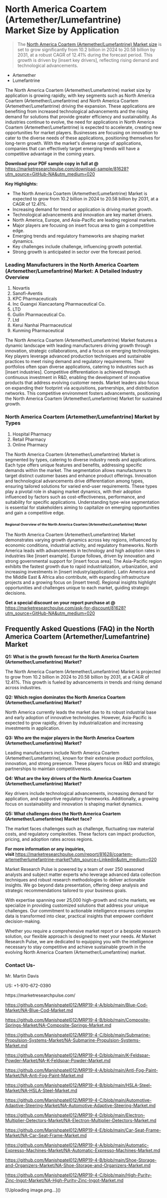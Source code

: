 <h1>North America Coartem (Artemether/Lumefantrine) Market&nbsp;Size by Application</h1><blockquote><p>The <a href="https://marketresearchpulse.com/download-sample/81628?utm_source=GitHub-NA&amp;utm_medium=020">North America Coartem (Artemether/Lumefantrine) Market size</a> is set to grow significantly from 10.2 billion in 2024 to 20.58 billion by 2031, at a robust CAGR of 12.41% during the forecast period. This growth is driven by [insert key drivers], reflecting rising demand and technological advancements.</p></blockquote><ul><li>Artemether <li> Lumefantrine</li></ul><p>The North America Coartem (Artemether/Lumefantrine) market size by application is growing rapidly, with key segments such as North America Coartem (Artemether/Lumefantrine) and North America Coartem (Artemether/Lumefantrine) driving the expansion. These applications are benefiting from increased technological advancements and the rising demand for solutions that provide greater efficiency and sustainability. As industries continue to evolve, the need for applications in North America Coartem (Artemether/Lumefantrine) is expected to accelerate, creating new opportunities for market players. Businesses are focusing on innovation to cater to the diverse needs of these applications, positioning themselves for long-term growth. With the market's diverse range of applications, companies that can effectively target emerging trends will have a competitive advantage in the coming years.</p><p><strong>Download your PDF sample copy in full at @ </strong><a href="https://marketresearchpulse.com/download-sample/81628?utm_source=GitHub-NA&amp;utm_medium=020">https://marketresearchpulse.com/download-sample/81628?utm_source=GitHub-NA&amp;utm_medium=020</a></p><p><strong>Key Highlights: </strong></p><ul><li>The North America Coartem (Artemether/Lumefantrine) Market is expected to grow from 10.2 billion in 2024 to 20.58 billion by 2031, at a CAGR of 12.41%.</li><li>Increasing demand for trend or application is driving market growth.</li><li>Technological advancements and innovation are key market drivers.</li><li>North America, Europe, and Asia-Pacific are leading regional markets.</li><li>Major players are focusing on insert focus area to gain a competitive edge.</li><li>Emerging trends and regulatory frameworks are shaping market dynamics.</li><li>Key challenges include challenge, influencing growth potential.</li><li>Strong growth is anticipated in sector over the forecast period.</li></ul><h3>Leading Manufacturers in the North America Coartem (Artemether/Lumefantrine) Market: A Detailed Industry Overview</h3><ol><li>Novartis</li><li>Sanofi-Aventis</li><li>KPC Pharmaceuticals</li><li>Inc Guangxi Xiancaotang Pharmaceutical Co.</li><li>LTD</li><li>Guilin Pharmaceutical Co.</li><li>Ltd</li><li>Kerui Nanhai Pharmaceutical</li><li>Kunming Pharmaceutical</li></ol><div class="flex max-w-full flex-col flex-grow"><div class="min-h-8 text-message flex w-full flex-col items-end gap-2 whitespace-normal break-words [.text-message+&amp;]:mt-5" dir="auto" data-message-author-role="assistant" data-message-id="fd8432e4-4910-450d-b182-61b7bfb0a01f" data-message-model-slug="gpt-4o"><div class="flex w-full flex-col gap-1 empty:hidden first:pt-[3px]"><div class="markdown prose w-full break-words dark:prose-invert light"><p>The North America Coartem (Artemether/Lumefantrine) Market features a dynamic landscape with leading manufacturers driving growth through innovation, strategic collaborations, and a focus on emerging technologies. Key players leverage advanced production techniques and sustainable practices to meet rising demand and regulatory requirements. Their portfolios often span diverse applications, catering to industries such as [insert industries]. Competitive differentiation is achieved through continuous investment in R&amp;D, enabling the development of innovative products that address evolving customer needs. Market leaders also focus on expanding their footprint via acquisitions, partnerships, and distribution networks. This competitive environment fosters advancements, positioning the North America Coartem (Artemether/Lumefantrine) Market for sustained growth.</p></div></div></div></div><h3>North America Coartem (Artemether/Lumefantrine) Market by Types</h3><ol><li>Hospital Pharmacy <li> Retail Pharmacy <li> Online Pharmacy</li></ol><div class="flex max-w-full flex-col flex-grow"><div class="min-h-8 text-message flex w-full flex-col items-end gap-2 whitespace-normal break-words [.text-message+&amp;]:mt-5" dir="auto" data-message-author-role="assistant" data-message-id="084470be-0bb7-4664-bddf-5156b4f41249" data-message-model-slug="gpt-4o-mini"><div class="flex w-full flex-col gap-1 empty:hidden first:pt-[3px]"><div class="markdown prose w-full break-words dark:prose-invert light"><p>The North America Coartem (Artemether/Lumefantrine) Market is segmented by types, catering to diverse industry needs and applications. Each type offers unique features and benefits, addressing specific demands within the market. The segmentation allows manufacturers to target distinct customer bases and enhance product offerings. Innovation and technological advancements drive differentiation among types, ensuring tailored solutions for varied end-user requirements. These types play a pivotal role in shaping market dynamics, with their adoption influenced by factors such as cost-effectiveness, performance, and suitability for specific applications. Understanding type-wise segmentation is essential for stakeholders aiming to capitalize on emerging opportunities and gain a competitive edge.</p></div></div></div></div><h3><span style="font-size: 11px;">Regional Overview of the North America Coartem (Artemether/Lumefantrine) Market</span></h3><div class="flex max-w-full flex-col flex-grow"><div class="min-h-8 text-message flex w-full flex-col items-end gap-2 whitespace-normal break-words [.text-message+&amp;]:mt-5" dir="auto" data-message-author-role="assistant" data-message-id="e9038762-ce64-4e30-91c9-9bd413514231" data-message-model-slug="gpt-4o-mini"><div class="flex w-full flex-col gap-1 empty:hidden first:pt-[3px]"><div class="markdown prose w-full break-words dark:prose-invert light"><p>The North America Coartem (Artemether/Lumefantrine) Market demonstrates varying growth dynamics across key regions, influenced by economic conditions, industrial activity, and regulatory frameworks. North America leads with advancements in technology and high adoption rates in industries like [insert example]. Europe follows, driven by innovation and strong governmental support for [insert focus area]. The Asia-Pacific region exhibits the fastest growth due to rapid industrialization, urbanization, and increasing investments in [insert industry/application]. Latin America and the Middle East &amp; Africa also contribute, with expanding infrastructure projects and a growing focus on [insert trend]. Regional insights highlight opportunities and challenges unique to each market, guiding strategic decisions.</p></div></div></div></div><p><strong>Get a special discount on your report purchase at @ </strong><a href="https://marketresearchpulse.com/ask-for-discount/81628?utm_source=GitHub-NA&amp;utm_medium=020">https://marketresearchpulse.com/ask-for-discount/81628?utm_source=GitHub-NA&amp;utm_medium=020</a></p><h2>Frequently Asked Questions (FAQ) in the North America Coartem (Artemether/Lumefantrine) Market</h2><p><strong>Q1: What is the growth forecast for the North America Coartem (Artemether/Lumefantrine) Market?</strong></p><p>The North America Coartem (Artemether/Lumefantrine) Market is projected to grow from 10.2 billion in 2024 to 20.58 billion by 2031, at a CAGR of 12.41%. This growth is fueled by advancements in trends and rising demand across industries.</p><p><strong>Q2: Which region dominates the North America Coartem (Artemether/Lumefantrine) Market?</strong></p><p>North America currently leads the market due to its robust industrial base and early adoption of innovative technologies. However, Asia-Pacific is expected to grow rapidly, driven by industrialization and increasing investments in application.</p><p><strong>Q3: Who are the major players in the North America Coartem (Artemether/Lumefantrine) Market?</strong></p><p>Leading manufacturers include North America Coartem (Artemether/Lumefantrine), known for their extensive product portfolios, innovation, and strong presence. These players focus on R&amp;D and strategic partnerships to maintain competitiveness.</p><p><strong>Q4: What are the key drivers of the North America Coartem (Artemether/Lumefantrine) Market?</strong></p><p>Key drivers include technological advancements, increasing demand for application, and supportive regulatory frameworks. Additionally, a growing focus on sustainability and innovation is shaping market dynamics.</p><p><strong>Q5: What challenges does the North America Coartem (Artemether/Lumefantrine) Market face?</strong></p><p>The market faces challenges such as challenge, fluctuating raw material costs, and regulatory complexities. These factors can impact production, pricing, and adoption rates across regions.</p><p><strong>For more information or any inquiries, visit&nbsp;</strong><a href="https://marketresearchpulse.com/report/81628/coartem-artemetherlumefantrine-market?utm_source=Linkedin&utm_medium=020">https://marketresearchpulse.com/report/81628/coartem-artemetherlumefantrine-market?utm_source=Linkedin&utm_medium=020</a></p><p>Market Research Pulse is powered by a team of over 250 seasoned analysts and subject matter experts who leverage advanced data collection techniques and robust research methodologies to deliver actionable insights. We go beyond data presentation, offering deep analysis and strategic recommendations tailored to your business goals.</p><p>With expertise spanning over 25,000 high-growth and niche markets, we specialize in providing customized solutions that address your unique challenges. Our commitment to actionable intelligence ensures complex data is transformed into clear, practical insights that empower confident decision-making.</p><p>Whether you require a comprehensive market report or a bespoke research solution, our flexible approach is designed to meet your needs. At Market Research Pulse, we are dedicated to equipping you with the intelligence necessary to stay competitive and achieve sustainable growth in the evolving North America Coartem (Artemether/Lumefantrine) market.</p><h3><strong>Contact Us-</strong></h3><p>Mr. Martin Davis</p><p>US: +1-970-672-0390</p><p>https://marketresearchpulse.com/</p><p><a href="https://github.com/Manishpatel012/MRP19-4-A/blob/main/Blue-Cod-Market/NA-Blue-Cod-Market.md">https://github.com/Manishpatel012/MRP19-4-A/blob/main/Blue-Cod-Market/NA-Blue-Cod-Market.md</a></p><p><a href="https://github.com/Manishpatel012/MRP19-4-B/blob/main/Composite-Springs-Market/NA-Composite-Springs-Market.md">https://github.com/Manishpatel012/MRP19-4-B/blob/main/Composite-Springs-Market/NA-Composite-Springs-Market.md</a></p><p><a href="https://github.com/Manishpatel012/MRP19-4-C/blob/main/Submarine-Propulsion-Systems-Market/NA-Submarine-Propulsion-Systems-Market.md">https://github.com/Manishpatel012/MRP19-4-C/blob/main/Submarine-Propulsion-Systems-Market/NA-Submarine-Propulsion-Systems-Market.md</a></p><p><a href="https://github.com/Manishpatel012/MRP19-4-D/blob/main/K-Feldspar-Powder-Market/NA-K-Feldspar-Powder-Market.md">https://github.com/Manishpatel012/MRP19-4-D/blob/main/K-Feldspar-Powder-Market/NA-K-Feldspar-Powder-Market.md</a></p><p><a href="https://github.com/Manishpatel012/MRP19-4-A/blob/main/Anti-Fog-Paint-Market/NA-Anti-Fog-Paint-Market.md">https://github.com/Manishpatel012/MRP19-4-A/blob/main/Anti-Fog-Paint-Market/NA-Anti-Fog-Paint-Market.md</a></p><p><a href="https://github.com/Manishpatel012/MRP19-4-B/blob/main/HSLA-Steel-Market/NA-HSLA-Steel-Market.md">https://github.com/Manishpatel012/MRP19-4-B/blob/main/HSLA-Steel-Market/NA-HSLA-Steel-Market.md</a></p><p><a href="https://github.com/Manishpatel012/MRP19-4-C/blob/main/Automotive-Adaptive-Steering-Market/NA-Automotive-Adaptive-Steering-Market.md">https://github.com/Manishpatel012/MRP19-4-C/blob/main/Automotive-Adaptive-Steering-Market/NA-Automotive-Adaptive-Steering-Market.md</a></p><p><a href="https://github.com/Manishpatel012/MRP19-4-D/blob/main/Electron-Multiplier-Detectors-Market/NA-Electron-Multiplier-Detectors-Market.md">https://github.com/Manishpatel012/MRP19-4-D/blob/main/Electron-Multiplier-Detectors-Market/NA-Electron-Multiplier-Detectors-Market.md</a></p><p><a href="https://github.com/Manishpatel012/MRP19-4-E/blob/main/Car-Seat-Frame-Market/NA-Car-Seat-Frame-Market.md">https://github.com/Manishpatel012/MRP19-4-E/blob/main/Car-Seat-Frame-Market/NA-Car-Seat-Frame-Market.md</a></p><p><a href="https://github.com/Manishpatel012/MRP19-4-A/blob/main/Automatic-Expresso-Machines-Market/NA-Automatic-Expresso-Machines-Market.md">https://github.com/Manishpatel012/MRP19-4-A/blob/main/Automatic-Expresso-Machines-Market/NA-Automatic-Expresso-Machines-Market.md</a></p><p><a href="https://github.com/Manishpatel012/MRP19-4-B/blob/main/Shoe-Storage-and-Organizers-Market/NA-Shoe-Storage-and-Organizers-Market.md">https://github.com/Manishpatel012/MRP19-4-B/blob/main/Shoe-Storage-and-Organizers-Market/NA-Shoe-Storage-and-Organizers-Market.md</a></p><p><a href="https://github.com/Manishpatel012/MRP19-4-C/blob/main/High-Purity-Zinc-Ingot-Market/NA-High-Purity-Zinc-Ingot-Market.md">https://github.com/Manishpatel012/MRP19-4-C/blob/main/High-Purity-Zinc-Ingot-Market/NA-High-Purity-Zinc-Ingot-Market.md</a></p>
![Uploading image.png…]()
